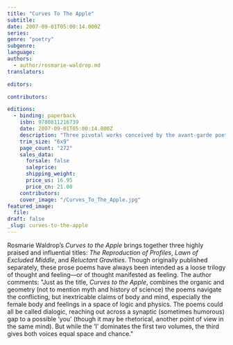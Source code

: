 ```yaml
---
title: "Curves To The Apple"
subtitle:
date: 2007-09-01T05:00:14.000Z
series:
genre: "poetry"
subgenre:
language:
authors:
  - author/rosmarie-waldrop.md
translators:

editors:

contributors:

editions:
  - binding: paperback
    isbn: 9780811216739
    date: 2007-09-01T05:00:14.000Z
    description: "Three pivotal works conceived by the avant-garde poet as a trilogy and now together in one volume at last. "
    trim_size: "6x9"
    page_count: "272"
    sales_data:
      forsale: false
      saleprice:
      shipping_weight:
      price_us: 16.95
      price_cn: 21.00
    contributors:
    cover_image: "/Curves_To_The_Apple.jpg"
featured_image:
  file:
draft: false
_slug: curves-to-the-apple
---
```


Rosmarie Waldrop’s _Curves to the Apple_ brings together three highly praised and influential titles: _The Reproduction of Profiles_, _Lawn of Excluded Middle_, and _Reluctant Gravities_. Though originally published separately, these prose poems have always been intended as a loose trilogy of thought and feeling—or of thought manifested as feeling. The author comments: "Just as the title, _Curves to the Apple_, combines the organic and geometry (not to mention myth and history of science) the poems navigate the conflicting, but inextricable claims of body and mind, especially the female body and feelings in a space of logic and physics. The poems could all be called dialogic, reaching out across a synaptic (sometimes humorous) gap to a possible ’you’ (though it may be rhetorical, another point of view in the same mind). But while the ’I’ dominates the first two volumes, the third gives both voices equal space and chance."

